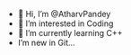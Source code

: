 - 👋 Hi, I’m @AtharvPandey
- 👀 I’m interested in Coding
- 🌱 I’m currently learning C++
- I’m new in Git...
<!---
AtharvPandey/AtharvPandey is a ✨ special ✨ repository because its `README.md` (this file) appears on your GitHub profile.
You can click the Preview link to take a look at your changes.
--->

